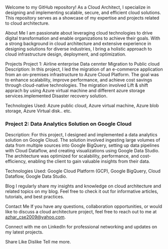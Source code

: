 Welcome to my GitHub repository! As a Cloud Architect, I specialize in designing and implementing scalable, secure, and efficient cloud solutions. This repository serves as a showcase of my expertise and projects related to cloud architecture.

About Me
I am passionate about leveraging cloud technologies to drive digital transformation and enable organizations to achieve their goals. With a strong background in cloud architecture and extensive experience in designing solutions for diverse industries, I bring a holistic approach to cloud infrastructure design, deployment, and optimization.

Projects
Project 1: Airline enterprise Data cennter Migration to Public cloud
Description: In this project, I led the migration of an e-commerce application from an on-premises infrastructure to Azure Cloud Platform. The goal was to enhance scalability, improve performance, and achieve cost savings through cloud-native technologies. The migration involved Lift & shift apprach by using Azure virtual machine and different azure storage services.implemented Disaster recovery solution.

Technologies Used: Azure public cloud, Azure virtual machine, Azure blob storage, Azure Virtual disk.. etc.

### Project 2: Data Analytics Solution on Google Cloud

Description: For this project, I designed and implemented a data analytics solution on Google Cloud. The solution involved ingesting large volumes of data from multiple sources into Google BigQuery, setting up data pipelines with Cloud Dataflow, and creating visualizations using Google Data Studio. The architecture was optimized for scalability, performance, and cost-efficiency, enabling the client to gain valuable insights from their data.

Technologies Used: Google Cloud Platform (GCP), Google BigQuery, Cloud Dataflow, Google Data Studio.

Blog
I regularly share my insights and knowledge on cloud architecture and related topics on my blog. Feel free to check it out for informative articles, tutorials, and best practices.

Contact Me
If you have any questions, collaboration opportunities, or would like to discuss a cloud architecture project, feel free to reach out to me at azhar_cse2009@yahoo.com.

Connect with me on LinkedIn for professional networking and updates on my latest projects.

Share
Like
Dislike
Tell me more.


<!---
azheruddin-cloud/azheruddin-cloud is a ✨ special ✨ repository because its `README.md` (this file) appears on your GitHub profile.
You can click the Preview link to take a look at your changes.
--->
